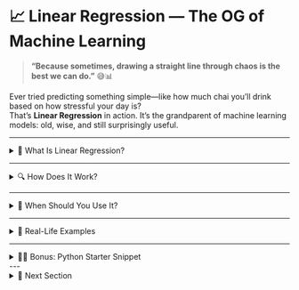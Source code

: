 # 📈 Linear Regression — The OG of Machine Learning  
> **“Because sometimes, drawing a straight line through chaos is the best we can do.”** 😅📊

Ever tried predicting something simple—like how much chai you’ll drink based on how stressful your day is?  
That’s **Linear Regression** in action. It’s the grandparent of machine learning models: old, wise, and still surprisingly useful.

---

<details>
<summary>🧠 What Is Linear Regression?</summary>

Linear Regression is a supervised learning algorithm that models the relationship between a dependent variable (output) and one or more independent variables (inputs) using a straight line.

In simple terms:  
It tries to answer *“If X increases, how does Y change?”*

</details>

---

<details>
<summary>🔍 How Does It Work?</summary>

It fits a line to your data using the equation:



\[
y = mx + c
\]



Where:  
- \( y \) = predicted value  
- \( x \) = input feature  
- \( m \) = slope (how steep the line is)  
- \( c \) = intercept (where the line starts)

The goal? Minimize the difference between actual and predicted values—usually using **Mean Squared Error (MSE)**.

</details>

---

<details>
<summary>🎯 When Should You Use It?</summary>

- 📊 When the relationship between variables looks linear  
- 🧪 When interpretability matters  
- 🧮 When you want a quick baseline model before going full GenAI

It’s like the “hello world” of predictive modeling.

</details>

---

<details>
<summary>🧰 Real-Life Examples</summary>

- 🏠 Predicting house prices based on square footage  
- 🚗 Estimating car mileage from engine size  
- 📈 Forecasting sales based on ad spend  
- 🧘 Predicting stress levels based on number of meetings

Basically, if your scatter plot looks like a lazy uphill walk—Linear Regression’s your buddy.

</details>

---

<details>
<summary>🧑‍💻 Bonus: Python Starter Snippet</summary>

```python
from sklearn.linear_model import LinearRegression

# Training data
X = [[1], [2], [3], [4]]  # Input feature
y = [2, 4, 6, 8]          # Output

model = LinearRegression()
model.fit(X, y)

# Predict for new input
prediction = model.predict([[5]])
print(f"Predicted value: {prediction[0]:.2f}")
```
</details>
---

<details>
  <summary>🔗 Next Section</summary>

[👉 Dive into Correlation →](https://github.com/SuyashNagarGT/MachineLearning/blob/e5e66c5d74224e0740afad4987abb0b4be301998/Correlation.md) Understand how variables move together before modeling

</details>

